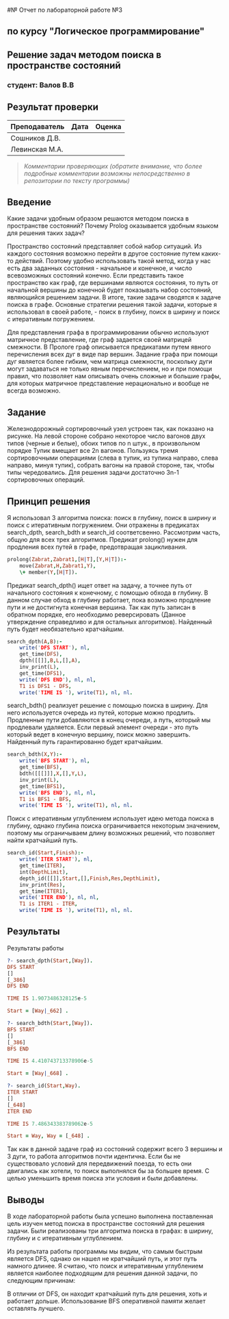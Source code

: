 #№ Отчет по лабораторной работе №3
## по курсу "Логическое программирование"

## Решение задач методом поиска в пространстве состояний

### студент: Валов В.В

## Результат проверки

| Преподаватель     | Дата         |  Оценка       |
|-------------------|--------------|---------------|
| Сошников Д.В. |              |               |
| Левинская М.А.|              |               |

> *Комментарии проверяющих (обратите внимание, что более подробные комментарии возможны непосредственно в репозитории по тексту программы)*


## Введение

Какие задачи удобным образом решаются методом поиска в пространстве состояний? Почему Prolog оказывается удобным языком для решения таких задач?

Пространство состояний представляет собой набор ситуаций. Из каждого состояния возможно перейти в другое состояние путем каких-то действий. Поэтому удобно использовать такой метод, когда у нас есть два заданных состояния - начальное и конечное, и число всевозможных состояний конечно. Если представить такое пространство как граф, где вершинами являются состояния, то путь от начальной вершины до конечной будет показывать набор состояний, являющийся решением задачи. В итоге, такие задачи сводятся к задаче поиска в графе. Основные стратегии решения такой задачи, которые я использовал в своей работе, - поиск в глубину, поиск в ширину и поиск с итеративным погружением.

Для представления графа в программировании обычно используют матричное представление, где граф задается своей матрицей смежности. В Прологе граф описывается предикатами путем явного перечисления всех дуг в виде пар вершин. Задание графа при помощи дуг является более гибким, чем матрица смежности, поскольку дуги могут задаваться не только явным перечислением, но и при помощи правил, что позволяет нам описывать очень сложные и большие графы, для которых матричное представление нерационально и вообще не всегда возможно.

## Задание

Железнодорожный сортировочный узел устроен так, как показано на
рисунке. На левой стороне собрано некоторое число вагонов двух типов
(черные и белые), обоих типов по n штук., в произвольном порядке
Тупик вмещает все 2n вагонов. Пользуясь тремя сортировочными
операциями (слева в тупик, из тупика направо, слева направо, минуя
тупик), собрать вагоны на правой стороне, так, чтобы типы чередовались.
Для решения задачи достаточно 3n-1 сортировочных операций.

## Принцип решения

Я использовал 3 алгоритма поиска: поиск в глубину, поиск в ширину и поиск с итеративным погружением. Они отражены в предикатах search_dpth, search_bdth и search_id соответсвенно.
Рассмотрим часть, общую для всех трех алгоритмов. Предикат prolong() нужен для продления всех путей в графе, предотвращая зацикливания.
```Prolog
prolong(Zabrat,Zabrat1,[H|T],[Y,H|T]):-
    move(Zabrat,H,Zabrat1,Y),
    \+ member(Y,[H|T]).
```
Предикат search_dpth() ищет ответ на задачу, а точнее путь от начального состояния к конечному, с помощью обхода в глубину. В данном случае обход в глубину работает, пока возможно продление пути и не достигнута конечная вершина. Так как путь записан в обратном порядке, его необходимо реверсировать (Данное утверждение справедливо и для остальных алгоритмов). Найденный путь будет необязательно кратчайшим.
```Prolog
search_dpth(A,B):-
    write('DFS START'), nl,
    get_time(DFS),
    dpth([[]],B,L,[],A),
    inv_print(L),
    get_time(DFS1),
    write('DFS END'), nl, nl,
    T1 is DFS1 - DFS,
    write('TIME IS '), write(T1), nl, nl.
```
search_bdth() реализует решение с помощью поиска в ширину. Для него используется очередь из путей, которые можно продлить. Продленные пути добавляются в конец очереди, а путь, который мы продлевали удаляется. Если первый элемент очереди - это путь который ведет в конечную вершину, поиск можно завершить. Найденный путь гарантированно будет кратчайшим.
```Prolog
search_bdth(X,Y):-
    write('BFS START'), nl,
    get_time(BFS),
    bdth([[[]]],X,[],Y,L),
    inv_print(L),
    get_time(BFS1),
    write('BFS END'), nl, nl,
    T1 is BFS1 - BFS,
    write('TIME IS '), write(T1), nl, nl.
```
Поиск с итеративным углублением использует идею метода поиска в глубину, однако глубина поиска ограничивается некоторым значением, поэтому мы ограничываем длину возможных решений, что позволяет найти кратчайший путь.
```Prolog
search_id(Start,Finish):-
    write('ITER START'), nl,
    get_time(ITER),
    int(DepthLimit),
    depth_id([[]],Start,[],Finish,Res,DepthLimit),
    inv_print(Res),
    get_time(ITER1),
    write('ITER END'), nl, nl,
    T1 is ITER1 - ITER,
    write('TIME IS '), write(T1), nl, nl.
```

## Результаты

Результаты работы

```prolog
?- search_dpth(Start,[Way]).
DFS START
[]
[_386]
DFS END

TIME IS 1.9073486328125e-5

Start = [Way|_662] .

?- search_bdth(Start,[Way]).
BFS START
[]
[_386]
BFS END

TIME IS 4.410743713378906e-5

Start = [Way|_668] .

?- search_id(Start,Way).
ITER START
[]
[_648]
ITER END

TIME IS 7.486343383789062e-5

Start = Way, Way = [_648] .
```

Так как в данной задаче граф из состояний содержит всего 3 вершины и 3 дуги, то работа алгоритмов почти идентична. Если бы не существовало условий для передвижений поезда, то есть они двигались как хотели, то поиск выполнялся бы за большее время. С целью уменьшить время поиска эти условия и были добавлены.


## Выводы

В ходе лабораторной работы была успешно выполнена поставленная цель изучен метод поиска в пространстве состояний для решения задачи. Были реализованы три алгоритма поиска в графах: в ширину, глубину и с итеративным углублением.

Из результата работы программы мы видим, что самым быстрым является DFS, однако он нашел не кратчайший путь, и этот путь намного длинее. Я считаю, что поиск и итеративным углублением является наиболее подходящим для решения данной задачи, по следующим причинам:

В отличии от DFS, он находит кратчайший путь для решения, хоть и работает дольше.
Использование BFS оперативной памяти желает оставлять лучшего.




